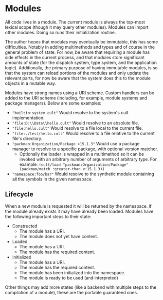 # Modules

All code lives in a module. The current module is always the top-most lexical scope (though it may query other modules). Modules can import other modules. Doing so runs their initialization routine.

The author hopes that modules may eventually be immutable, this has some difficulties. Notably in adding multimethods and types and of course in the general problem of state. For now, be aware that requiring a module has side effects in the current process, and that modules store significant amounts of state (for the dispatch system, type system, and the application logic). Additionally, the primary purpose of having immutable modules, is so that the system can reload portions of the modules and only update the relevant parts, for now be aware that the system does this to the module objects in a mutable way.

Modules have strong names using a URI scheme. Custom handlers can be added to the URI scheme (including, for example, module systems and package managers). Below are some examples:

* `"builtin:system.cult"` Would resolve to the system's cult implementation.
* `"file:D:\\Data\\hello.cult"` Would resolve to an absolute file.
* `"file:hello.cult"` Would resolve to a file local to the current file.
* `"file:./test/hello.cult"` Would resolve to a file relative to the current file's directory.
* `"packman:Organization/Package >15.1.3"` Would use a package manager to resolve to a specific package, with optional version matcher.
  * Optionally the loader is wrapped in a multimethod so it can be invoked with an arbitrary number of arguments of arbitrary type. For example: `(cult/load "packman:Organization/Package" (packman/match :greater-than v:15.1.3))`
* `"namespace:foo/bar"` Would resolve to the synthetic module containing all the symbols in the given namespace.

## Lifecycle

When a new module is requested it will be returned by the namespace. If the module already exists it may have already been loaded. Modules have the following important steps to their state:

* Constructed
  * The module has a URI.
  * The module does not yet have content.
* Loaded
  * The module has a URI.
  * The module has the required content.
* Initialized
  * The module has a URI.
  * The module has the required content.
  * The module has been initialized into the namespace.
  * The module is ready to be used (and interpreted)

Other things may add more states (like a backend with multiple steps to the compilation of a module), these are the portable guaranteed ones.
